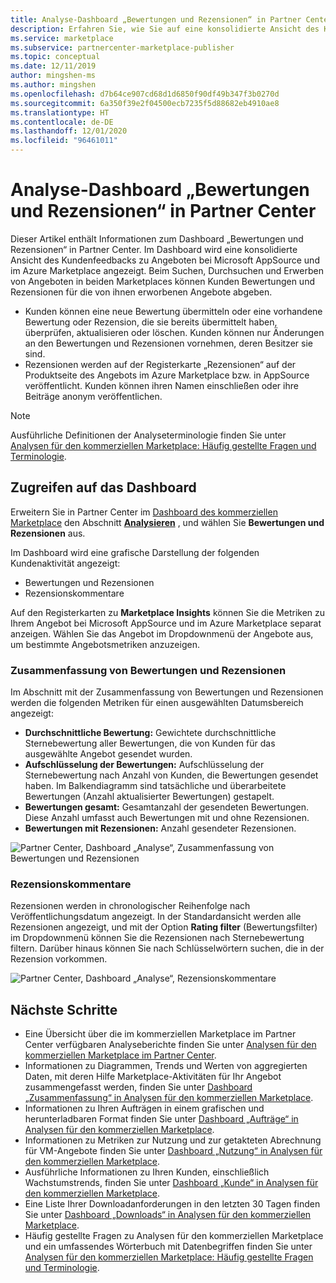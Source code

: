 ```yaml
---
title: Analyse-Dashboard „Bewertungen und Rezensionen“ in Partner Center
description: Erfahren Sie, wie Sie auf eine konsolidierte Ansicht des Kundenfeedbacks zu Ihren Angeboten in Microsoft AppSource und im Azure Marketplace zugreifen können.
ms.service: marketplace
ms.subservice: partnercenter-marketplace-publisher
ms.topic: conceptual
ms.date: 12/11/2019
author: mingshen-ms
ms.author: mingshen
ms.openlocfilehash: d7b64ce907cd68d1d6850f90df49b347f3b0270d
ms.sourcegitcommit: 6a350f39e2f04500ecb7235f5d88682eb4910ae8
ms.translationtype: HT
ms.contentlocale: de-DE
ms.lasthandoff: 12/01/2020
ms.locfileid: "96461011"
---
```

# <a name="ratings--reviews-analytics-dashboard-in-partner-center"></a>Analyse-Dashboard „Bewertungen und Rezensionen“ in Partner Center

Dieser Artikel enthält Informationen zum Dashboard „Bewertungen und Rezensionen“ in Partner Center. Im Dashboard wird eine konsolidierte Ansicht des Kundenfeedbacks zu Angeboten bei Microsoft AppSource und im Azure Marketplace angezeigt. Beim Suchen, Durchsuchen und Erwerben von Angeboten in beiden Marketplaces können Kunden Bewertungen und Rezensionen für die von ihnen erworbenen Angebote abgeben.

- Kunden können eine neue Bewertung übermitteln oder eine vorhandene Bewertung oder Rezension, die sie bereits übermittelt haben, überprüfen, aktualisieren oder löschen. Kunden können nur Änderungen an den Bewertungen und Rezensionen vornehmen, deren Besitzer sie sind.  
- Rezensionen werden auf der Registerkarte „Rezensionen“ auf der Produktseite des Angebots im Azure Marketplace bzw. in AppSource veröffentlicht. Kunden können ihren Namen einschließen oder ihre Beiträge anonym veröffentlichen.  

>[!NOTE]
> Ausführliche Definitionen der Analyseterminologie finden Sie unter [Analysen für den kommerziellen Marketplace: Häufig gestellte Fragen und Terminologie](../analytics-faq.md).

## <a name="access-the-dashboard"></a>Zugreifen auf das Dashboard

Erweitern Sie in Partner Center im [Dashboard des kommerziellen Marketplace](https://partner.microsoft.com/dashboard/commercial-marketplace/overview) den Abschnitt **[Analysieren](https://partner.microsoft.com/dashboard/commercial-marketplace/analytics/summary)** , und wählen Sie **Bewertungen und Rezensionen** aus.

Im Dashboard wird eine grafische Darstellung der folgenden Kundenaktivität angezeigt:

- Bewertungen und Rezensionen  
- Rezensionskommentare

Auf den Registerkarten zu **Marketplace Insights** können Sie die Metriken zu Ihrem Angebot bei Microsoft AppSource und im Azure Marketplace separat anzeigen. Wählen Sie das Angebot im Dropdownmenü der Angebote aus, um bestimmte Angebotsmetriken anzuzeigen.

### <a name="ratings--reviews-summary"></a>Zusammenfassung von Bewertungen und Rezensionen

Im Abschnitt mit der Zusammenfassung von Bewertungen und Rezensionen werden die folgenden Metriken für einen ausgewählten Datumsbereich angezeigt:

- **Durchschnittliche Bewertung:** Gewichtete durchschnittliche Sternebewertung aller Bewertungen, die von Kunden für das ausgewählte Angebot gesendet wurden.
- **Aufschlüsselung der Bewertungen:** Aufschlüsselung der Sternebewertung nach Anzahl von Kunden, die Bewertungen gesendet haben. Im Balkendiagramm sind tatsächliche und überarbeitete Bewertungen (Anzahl aktualisierter Bewertungen) gestapelt.
- **Bewertungen gesamt:** Gesamtanzahl der gesendeten Bewertungen. Diese Anzahl umfasst auch Bewertungen mit und ohne Rezensionen.
- **Bewertungen mit Rezensionen:** Anzahl gesendeter Rezensionen.

![Partner Center, Dashboard „Analyse“, Zusammenfassung von Bewertungen und Rezensionen](./media/analyze-ratings-summary.png)

### <a name="review-comments"></a>Rezensionskommentare

Rezensionen werden in chronologischer Reihenfolge nach Veröffentlichungsdatum angezeigt. In der Standardansicht werden alle Rezensionen angezeigt, und mit der Option **Rating filter** (Bewertungsfilter) im Dropdownmenü können Sie die Rezensionen nach Sternebewertung filtern. Darüber hinaus können Sie nach Schlüsselwörtern suchen, die in der Rezension vorkommen.  

![Partner Center, Dashboard „Analyse“, Rezensionskommentare](./media/analyze-reviews.png)

## <a name="next-steps"></a>Nächste Schritte

- Eine Übersicht über die im kommerziellen Marketplace im Partner Center verfügbaren Analyseberichte finden Sie unter [Analysen für den kommerziellen Marketplace im Partner Center](./analytics.md).
- Informationen zu Diagrammen, Trends und Werten von aggregierten Daten, mit deren Hilfe Marketplace-Aktivitäten für Ihr Angebot zusammengefasst werden, finden Sie unter [Dashboard „Zusammenfassung“ in Analysen für den kommerziellen Marketplace](../summary-dashboard.md).
- Informationen zu Ihren Aufträgen in einem grafischen und herunterladbaren Format finden Sie unter [Dashboard „Aufträge“ in Analysen für den kommerziellen Marketplace](../orders-dashboard.md).
- Informationen zu Metriken zur Nutzung und zur getakteten Abrechnung für VM-Angebote finden Sie unter [Dashboard „Nutzung“ in Analysen für den kommerziellen Marketplace](../usage-dashboard.md).
- Ausführliche Informationen zu Ihren Kunden, einschließlich Wachstumstrends, finden Sie unter [Dashboard „Kunde“ in Analysen für den kommerziellen Marketplace](../customer-dashboard.md).
- Eine Liste Ihrer Downloadanforderungen in den letzten 30 Tagen finden Sie unter [Dashboard „Downloads“ in Analysen für den kommerziellen Marketplace](./downloads-dashboard.md).
- Häufig gestellte Fragen zu Analysen für den kommerziellen Marketplace und ein umfassendes Wörterbuch mit Datenbegriffen finden Sie unter [Analysen für den kommerziellen Marketplace: Häufig gestellte Fragen und Terminologie](../analytics-faq.md).